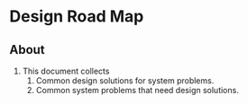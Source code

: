# Design Road Map

## About

1. This document collects
   1. Common design solutions for system problems.
   2. Common system problems that need design solutions.
